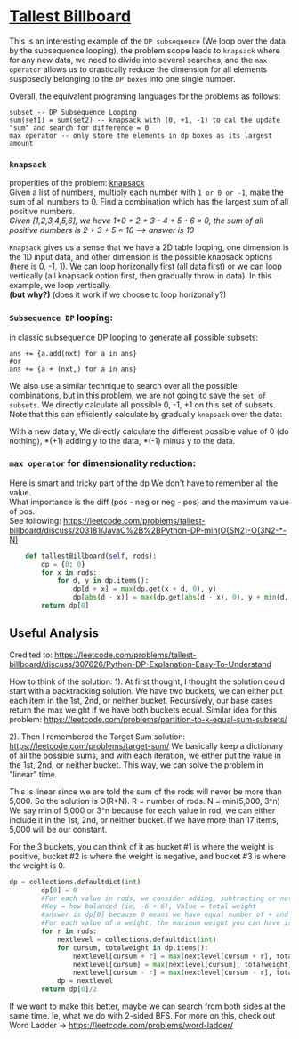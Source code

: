 # [Tallest Billboard](https://leetcode.com/problems/tallest-billboard/)

This is an interesting example of the `DP subsequence` (We loop over the data by the subsequence looping), the problem scope leads to `knapsack` where for any new data, we need to divide into several searches, and the `max operator` allows us to drastically reduce the dimension for all elements susposedly belonging to the `DP boxes` into one single number.

Overall, the equivalent programing languages for the problems as follows:

```
subset -- DP Subsequence Looping
sum(set1) = sum(set2) -- knapsack with (0, +1, -1) to cal the update "sum" and search for difference = 0
max operator -- only store the elements in dp boxes as its largest amount
```

### `knapsack` 

properities of the problem: [knapsack](https://leetcode.com/problems/tallest-billboard/discuss/203261/Java-knapsack-O(N*sum)#_=_)   
Given a list of numbers, multiply each number with `1 or 0 or -1`, make the sum of all numbers to 0. Find a combination which has the largest sum of all positive numbers.    
*Given [1,2,3,4,5,6], we have 1\*0 + 2 + 3 - 4 + 5 - 6 = 0, the sum of all positive numbers is 2 + 3 + 5 = 10 --> answer is 10*   

`Knapsack` gives us a sense that we have a 2D table looping, one dimension is the 1D input data, and other dimension is the possible knapsack options (here is 0, -1, 1). We can loop horizonally first (all data first) or we can loop vertically (all knapsack option first, then gradually throw in data). In this example, we loop vertically.   
**(but why?)** (does it work if we choose to loop horizonally?)


### `Subsequence DP` looping:    
in classic subsequence DP looping to generate all possible subsets: 
```
ans += {a.add(nxt) for a in ans}
#or
ans += {a + (nxt,) for a in ans}
```
We also use a similar technique to search over all the possible combinations, but in this problem, we are not going to save the `set of subsets`. We directly calculate all possible 0, -1, +1 on this set of subsets. Note that this can efficiently calculate by gradually `knapsack` over the data:   

With a new data y, We directly calculate the different possible value of 0 (do nothing), *(+1) adding y to the data, *(-1) minus y to the data.

### `max operator` for dimensionality reduction:   

Here is smart and tricky part of the dp
We don't have to remember all the value.    
What importance is the diff (pos - neg or neg - pos) and the maximum value of pos.     
See following: https://leetcode.com/problems/tallest-billboard/discuss/203181/JavaC%2B%2BPython-DP-min(O(SN2)-O(3N2-*-N)


```python
    def tallestBillboard(self, rods):
        dp = {0: 0}
        for x in rods:
            for d, y in dp.items():
                dp[d + x] = max(dp.get(x + d, 0), y)
                dp[abs(d - x)] = max(dp.get(abs(d - x), 0), y + min(d, x))
        return dp[0]

```


## Useful Analysis

Credited to: https://leetcode.com/problems/tallest-billboard/discuss/307626/Python-DP-Explanation-Easy-To-Understand

How to think of the solution:
1). At first thought, I thought the solution could start with a backtracking solution. We have two buckets, we can either put each item in the 1st, 2nd, or neither bucket. Recursively, our base cases return the max weight if we have both buckets equal. Similar idea for this problem: https://leetcode.com/problems/partition-to-k-equal-sum-subsets/

2). Then I remembered the Target Sum solution: https://leetcode.com/problems/target-sum/ We basically keep a dictionary of all the possible sums, and with each iteration, we either put the value in the 1st, 2nd, or neither bucket. This way, we can solve the problem in "linear" time.

This is linear since we are told the sum of the rods will never be more than 5,000. So the solution is O(R\*N). R = number of rods. N = min(5,000, 3^n) We say min of 5,000 or 3^n because for each value in rod, we can either include it in the 1st, 2nd, or neither bucket. If we have more than 17 items, 5,000 will be our constant.

For the 3 buckets, you can think of it as bucket #1 is where the weight is positive, bucket #2 is where the weight is negative, and bucket #3 is where the weight is 0.

```python
dp = collections.defaultdict(int)
        dp[0] = 0
        #For each value in rods, we consider adding, subtracting or not including the value 
        #Key = how balanced (ie, -6 + 6), Value = total weight
        #answer is dp[0] because 0 means we have equal number of + and - values
        #For each value of a weight, the maximum weight you can have is the 
        for r in rods: 
            nextlevel = collections.defaultdict(int)
            for cursum, totalweight in dp.items():
                nextlevel[cursum + r] = max(nextlevel[cursum + r], totalweight + r)
                nextlevel[cursum] = max(nextlevel[cursum], totalweight)
                nextlevel[cursum - r] = max(nextlevel[cursum - r], totalweight + r)
            dp = nextlevel
        return dp[0]/2     
```

If we want to make this better, maybe we can search from both sides at the same time. Ie, what we do with 2-sided BFS. For more on this, check out Word Ladder -> https://leetcode.com/problems/word-ladder/

